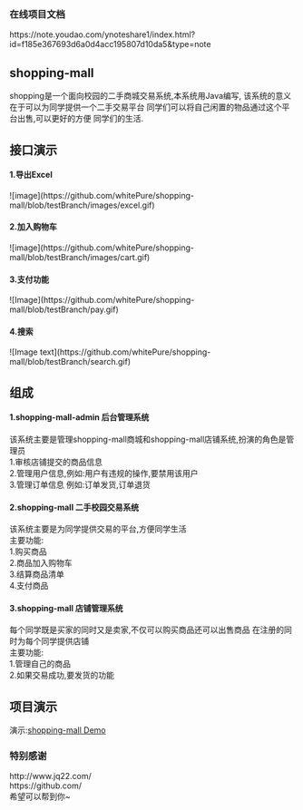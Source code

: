 <h3>在线项目文档</h3>
https://note.youdao.com/ynoteshare1/index.html?id=f185e367693d6a0d4acc195807d10da5&type=note
<h2>shopping-mall</h2>
<p>shopping是一个面向校园的二手商城交易系统,本系统用Java编写,
该系统的意义在于可以为同学提供一个二手交易平台
同学们可以将自己闲置的物品通过这个平台出售,可以更好的方便
同学们的生活.</p>

<h2>接口演示</h2>
<h4>1.导出Excel</h4>
![image](https://github.com/whitePure/shopping-mall/blob/testBranch/images/excel.gif)
<h4>2.加入购物车</h4>
![image](https://github.com/whitePure/shopping-mall/blob/testBranch/images/cart.gif)
<h4>3.支付功能</h4>
![Image](https://github.com/whitePure/shopping-mall/blob/testBranch/pay.gif)
<h4>4.搜索</h4>
![Image text](https://github.com/whitePure/shopping-mall/blob/testBranch/search.gif)



<h2>组成</h4>
<h4>1.shopping-mall-admin  后台管理系统</h4>
该系统主要是管理shopping-mall商城和shopping-mall店铺系统,扮演的角色是管理员<br>
1.审核店铺提交的商品信息<br>
2.管理用户信息,例如:用户有违规的操作,要禁用该用户<br>
3.管理订单信息 例如:订单发货,订单退货<br>

<h4>2.shopping-mall  二手校园交易系统</h4>
该系统主要是为同学提供交易的平台,方便同学生活<br>
主要功能:<br>
1.购买商品<br>
2.商品加入购物车<br>
3.结算商品清单<br>
4.支付商品<br>

<h4>3.shopping-mall  店铺管理系统</h4>
每个同学既是买家的同时又是卖家,不仅可以购买商品还可以出售商品
在注册的同时为每个同学提供店铺<br>
主要功能:<br>
1.管理自己的商品<br>
2.如果交易成功,要发货的功能<br>


<h2>项目演示</h2>
演示:<a href="http://whitepure.qicp.vip">shopping-mall Demo</a><br>


<h3>特别感谢</h3>
http://www.jq22.com/<br>
https://github.com/
<br>
<span>希望可以帮到你~</span>

